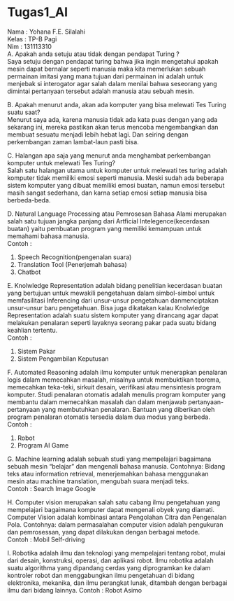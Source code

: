 # Tugas1_AI
Nama : Yohana F.E. Silalahi<br>
Kelas : TP-B Pagi<br>
Nim   : 131113310<br>
A.	Apakah anda setuju atau tidak dengan pendapat Turing ?<br>
Saya setuju dengan pendapat turing bahwa jika ingin mengetahui apakah mesin dapat bernalar  seperti  manusia  maka  kita  memerlukan  sebuah  permainan  imitasi  yang  mana tujuan dari permainan ini adalah untuk menjebak si interogator agar salah dalam menilai bahwa seseorang yang dimintai pertanyaan tersebut adalah manusia atau sebuah mesin.<br>

B.	Apakah menurut anda, akan ada komputer yang bisa melewati Tes Turing suatu saat?<br>
Menurut saya ada, karena manusia tidak ada kata puas dengan yang ada sekarang ini, mereka pastikan akan terus mencoba mengembangkan dan membuat sesuatu menjadi lebih hebat lagi. Dan seiring dengan perkembangan zaman lambat-laun pasti bisa.<br>

C.	Halangan apa saja yang menurut anda menghambat perkembangan komputer untuk melewati Tes Turing?<br>
Salah satu halangan utama untuk komputer  untuk melewati tes turing adalah komputer tidak memiliki emosi seperti manusia. Meski sudah ada beberapa sistem komputer yang dibuat memiliki emosi buatan, namun emosi tersebut masih sangat sederhana, dan karna setiap emosi setiap manusia bisa berbeda-beda.<br>

D.	Natural Language Processing atau Pemrosesan Bahasa Alami merupakan salah satu tujuan jangka panjang dari Artficial Intelegence(kecerdasan buatan) yaitu pembuatan program yang memiliki kemampuan untuk memahami bahasa manusia. <br>
Contoh :<br> 
1.	Speech Recognition(pengenalan suara)<br>
2.	Translation Tool (Penerjemah bahasa)<br>
3.	Chatbot <br>

E.	Knolwledge Representation adalah bidang penelitian kecerdasan buatan yang bertujuan untuk mewakili pengetahuan dalam simbol-simbol untuk memfasilitasi Inferencing dari unsur-unsur pengetahuan danmenciptakan unsur-unsur baru pengetahuan. Bisa juga dikatakan kalau Knolwledge Representation  adalah suatu sistem komputer yang dirancang agar dapat melakukan penalaran seperti layaknya seorang pakar pada suatu bidang keahlian tertentu.<br>
Contoh :<br>
1.	Sistem Pakar<br>
2.	Sistem Pengambilan Keputusan<br>

F.	Automated Reasoning adalah ilmu komputer untuk  menerapkan penalaran logis dalam memecahkan masalah, misalnya untuk membuktikan teorema, memecahkan teka-teki, sirkuit desain, verifikasi atau mensintesis program komputer. Studi penalaran otomatis adalah menulis program komputer yang membantu dalam memecahkan masalah dan dalam menjawab pertanyaan-pertanyaan yang membutuhkan penalaran. Bantuan yang diberikan oleh program penalaran otomatis tersedia dalam dua modus yang berbeda.<br>
Contoh :<br>
1.	Robot<br> 
2.	Program AI Game<br>


G.	Machine learning adalah sebuah studi yang mempelajari bagaimana sebuah mesin “belajar” dan mengenali bahasa manusia. Contohnya: Bidang teks atau information retrieval, menerjemahkan bahasa menggunakan mesin atau machine translation, mengubah suara menjadi teks.<br>
Contoh : Search Image Google<br>

H.	Computer vision merupakan  salah satu cabang ilmu pengetahuan yang mempelajari bagaimana komputer dapat mengenali obyek yang diamati. Computer Vision adalah kombinasi antara Pengolahan Citra dan Pengenalan Pola. Contohnya: dalam permasalahan computer vision adalah pengukuran dan pemrosessan, yang dapat dilakukan dengan berbagai metode.<br>
Contoh : Mobil Self-driving<br>

I.	Robotika adalah ilmu dan teknologi yang mempelajari tentang robot, mulai dari desain, konstruksi, operasi, dan aplikasi robot. Ilmu robotika adalah suatu algorithma yang dipandang cerdas yang diprogramkan ke dalam kontroler robot dan menggabungkan ilmu pengetahuan di bidang elektronika, mekanika, dan ilmu perangkat lunak, ditambah dengan berbagai ilmu dari bidang lainnya. 
Contoh : Robot Asimo


